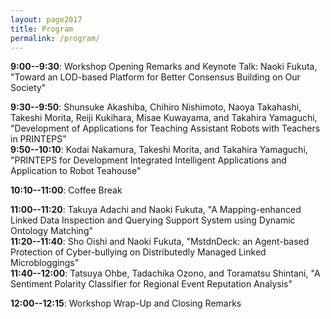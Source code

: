 ```yaml
---
layout: page2017
title: Program
permalink: /program/
---
```


**9:00--9:30**: Workshop Opening Remarks and Keynote Talk: Naoki Fukuta, "Toward an LOD-based Platform for Better Consensus Building on Our Society" 

**9:30--9:50**: Shunsuke Akashiba, Chihiro Nishimoto, Naoya Takahashi, Takeshi Morita, Reiji Kukihara, Misae Kuwayama, and Takahira Yamaguchi, "Development of Applications for Teaching Assistant Robots with Teachers in PRINTEPS"  
**9:50--10:10**: Kodai Nakamura, Takeshi Morita, and Takahira Yamaguchi, "PRINTEPS for Development Integrated Intelligent Applications and Application to Robot Teahouse"  

**10:10--11:00**: Coffee Break 

**11:00--11:20**: Takuya Adachi and Naoki Fukuta, "A Mapping-enhanced Linked Data Inspection and Querying Support System using Dynamic Ontology Matching"  
**11:20--11:40**: Sho Oishi and Naoki Fukuta, "MstdnDeck: an Agent-based Protection of Cyber-bullying on Distributedly Managed Linked Microbloggings"  
**11:40--12:00**: Tatsuya Ohbe, Tadachika Ozono, and Toramatsu Shintani, "A Sentiment Polarity Classifier for Regional Event Reputation Analysis"  

**12:00--12:15**: Workshop Wrap-Up and Closing Remarks  

